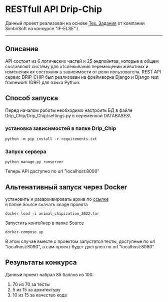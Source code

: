 # RESTfull API Drip-Chip
Данный проект реализован на основе  [Тех. Задания](https://docs.google.com/document/d/1cUVHZfEo4uMGJBBADbRMQzdTjSsySiFJ3xVvZ8DsQ7o) от компании SimbirSoft на конкурсе "IF-ELSE".\
____
## Описание
API состоит из 6 логических частей и 25 эндпойнтов, которые в общем составляют систему для отслеживания перемещений животных и изменения их состояния в зависимости от роли пользователя.
REST API сервис DRIP_CHIP был реализован на фреймворке Django и Django rest framework (DRF) для языка Python.
## Способ запуска
Перед началом работы необходимо настроить БД в файле Drip_Chip/Drip_Chip/settings.py в переменной DATABASES\
### установка зависимостей в папке Drip_Chip
~~~ 
python -m pip install -r requirements.txt  
~~~
### Запуск сервера
~~~
python manage.py runserver 
~~~
Теперь API доступно по url "localhost:8000"
## Альтенативный запуск через Docker
установить и разархивировать архив по [ссылке](https://disk.yandex.ru/d/ittJA-pFdWJnxA)\
в папке Source скачать image проекта
~~~
docker load -i animal_chipization_2022.tar
~~~
Запустить контейнер в папке Source
~~~
docker-compose up
~~~
В этом случае вместе с проектом запустятся тесты, доступные по url "localhost:8090", а сам проект будет доступен по url "localhost:8080"
## Результаты конкурса
Данный проект набрал 85 баллов из 100:
1. 70 из 70 за тесты
2. 5 из 15 за архитектуру
3. 10 из 15 за качество кода